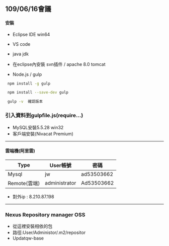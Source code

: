 ## 109/06/16會議
#### 安裝
- Eclipse IDE win64

- VS code

- java jdk

- 在eclipse內安裝 svn插件 / apache 8.0 tomcat

- Node.js / gulp
 

 ```sh
  npm install -g gulp

  npm install --save-dev gulp

  gulp -v  確認版本
 ```

 ### 引入資料到gulpfile.js(require...)

 - MySQL安裝5.5.28 win32
 - 客戶端安裝(Nivacat Premium)

 ---
 #### 雲端機(阿里雲)
 
Type|User帳號|密碼|
|---|---|---|
|Mysql|jw|ad53503662
|Remote(雲端)|administrator|Ad53503662

- 對外ip : 8.210.87.198

---

### Nexus Repository manager OSS
- 從這裡安裝相依的包
- 路徑:User/Administor/.m2/repositor
- Updatqw-base 
